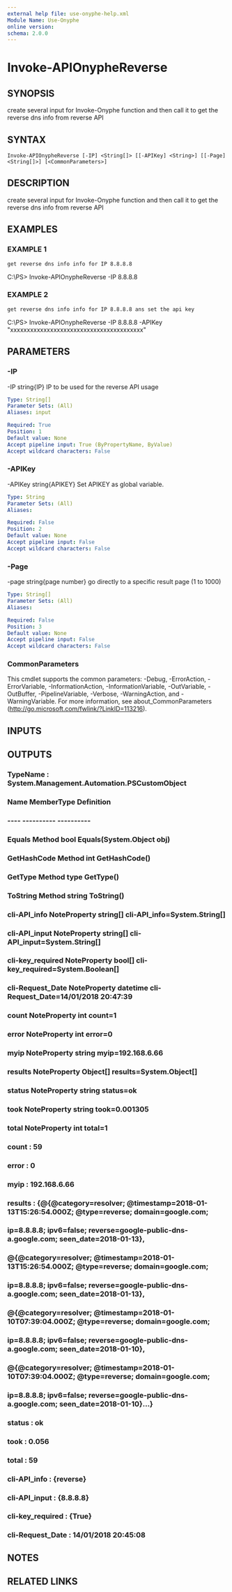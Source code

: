 ```yaml
---
external help file: use-onyphe-help.xml
Module Name: Use-Onyphe
online version:
schema: 2.0.0
---
```


# Invoke-APIOnypheReverse

## SYNOPSIS
create several input for Invoke-Onyphe function and then call it to get the reverse dns info from reverse API

## SYNTAX

```
Invoke-APIOnypheReverse [-IP] <String[]> [[-APIKey] <String>] [[-Page] <String[]>] [<CommonParameters>]
```

## DESCRIPTION
create several input for Invoke-Onyphe function and then call it to get the reverse dns info from reverse API

## EXAMPLES

### EXAMPLE 1
```
get reverse dns info info for IP 8.8.8.8
```

C:\PS\> Invoke-APIOnypheReverse -IP 8.8.8.8

### EXAMPLE 2
```
get reverse dns info info for IP 8.8.8.8 ans set the api key
```

C:\PS\> Invoke-APIOnypheReverse -IP 8.8.8.8 -APIKey "xxxxxxxxxxxxxxxxxxxxxxxxxxxxxxxxxxxxxxxx"

## PARAMETERS

### -IP
-IP string{IP}
IP to be used for the reverse API usage

```yaml
Type: String[]
Parameter Sets: (All)
Aliases: input

Required: True
Position: 1
Default value: None
Accept pipeline input: True (ByPropertyName, ByValue)
Accept wildcard characters: False
```

### -APIKey
-APIKey string{APIKEY}
Set APIKEY as global variable.

```yaml
Type: String
Parameter Sets: (All)
Aliases:

Required: False
Position: 2
Default value: None
Accept pipeline input: False
Accept wildcard characters: False
```

### -Page
-page string{page number}
go directly to a specific result page (1 to 1000)

```yaml
Type: String[]
Parameter Sets: (All)
Aliases:

Required: False
Position: 3
Default value: None
Accept pipeline input: False
Accept wildcard characters: False
```

### CommonParameters
This cmdlet supports the common parameters: -Debug, -ErrorAction, -ErrorVariable, -InformationAction, -InformationVariable, -OutVariable, -OutBuffer, -PipelineVariable, -Verbose, -WarningAction, and -WarningVariable. For more information, see about_CommonParameters (http://go.microsoft.com/fwlink/?LinkID=113216).

## INPUTS

## OUTPUTS

### TypeName : System.Management.Automation.PSCustomObject
### Name             MemberType   Definition
### ----             ----------   ----------
### Equals           Method       bool Equals(System.Object obj)
### GetHashCode      Method       int GetHashCode()
### GetType          Method       type GetType()
### ToString         Method       string ToString()
### cli-API_info     NoteProperty string[] cli-API_info=System.String[]
### cli-API_input    NoteProperty string[] cli-API_input=System.String[]
### cli-key_required NoteProperty bool[] cli-key_required=System.Boolean[]
### cli-Request_Date NoteProperty datetime cli-Request_Date=14/01/2018 20:47:39
### count            NoteProperty int count=1
### error            NoteProperty int error=0
### myip             NoteProperty string myip=192.168.6.66
### results          NoteProperty Object[] results=System.Object[]
### status           NoteProperty string status=ok
### took             NoteProperty string took=0.001305
### total            NoteProperty int total=1
### count            : 59
### error            : 0
### myip             : 192.168.6.66
### results          : {@{@category=resolver; @timestamp=2018-01-13T15:26:54.000Z; @type=reverse; domain=google.com;
### 			ip=8.8.8.8; ipv6=false; reverse=google-public-dns-a.google.com; seen_date=2018-01-13},
### 			@{@category=resolver; @timestamp=2018-01-13T15:26:54.000Z; @type=reverse; domain=google.com;
### 			ip=8.8.8.8; ipv6=false; reverse=google-public-dns-a.google.com; seen_date=2018-01-13},
### 			@{@category=resolver; @timestamp=2018-01-10T07:39:04.000Z; @type=reverse; domain=google.com;
### 			ip=8.8.8.8; ipv6=false; reverse=google-public-dns-a.google.com; seen_date=2018-01-10},
### 			@{@category=resolver; @timestamp=2018-01-10T07:39:04.000Z; @type=reverse; domain=google.com;
### 			ip=8.8.8.8; ipv6=false; reverse=google-public-dns-a.google.com; seen_date=2018-01-10}...}
### status           : ok
### took             : 0.056
### total            : 59
### cli-API_info     : {reverse}
### cli-API_input    : {8.8.8.8}
### cli-key_required : {True}
### cli-Request_Date : 14/01/2018 20:45:08
## NOTES

## RELATED LINKS
